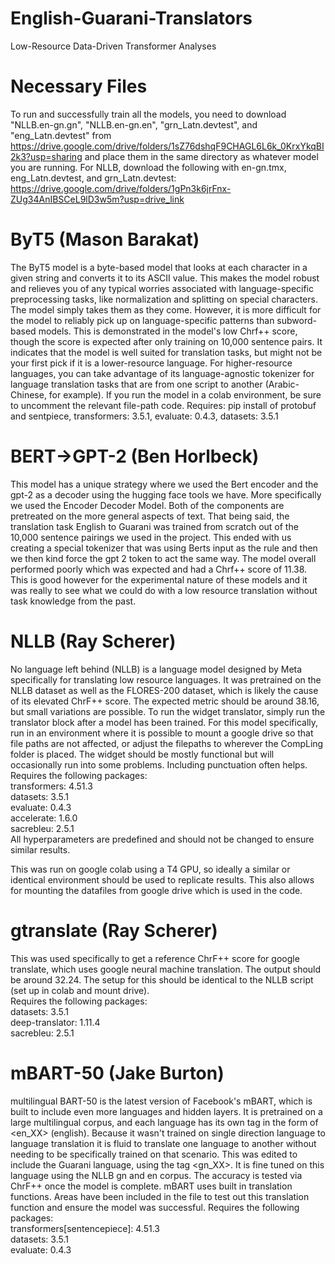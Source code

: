 # English-Guarani-Translators
Low-Resource Data-Driven Transformer Analyses

# Necessary Files
To run and successfully train all the models, you need to download "NLLB.en-gn.gn", "NLLB.en-gn.en", "grn_Latn.devtest", and "eng_Latn.devtest" from https://drive.google.com/drive/folders/1sZ76dshqF9CHAGL6L6k_0KrxYkqBI2k3?usp=sharing and place them in the same directory as whatever model you are running.
For NLLB, download the following with en-gn.tmx, eng_Latn.devtest, and grn_Latn.devtest: https://drive.google.com/drive/folders/1gPn3k6jrFnx-ZUg34AnIBSCeL9lD3w5m?usp=drive_link

# ByT5 (Mason Barakat)
The ByT5 model is a byte-based model that looks at each character in a given string and converts it to its ASCII value. This makes the model robust and relieves you of any typical worries associated with language-specific preprocessing tasks, like normalization and splitting on special characters. The model simply takes them as they come. However, it is more difficult for the model to reliably pick up on language-specific patterns than subword-based models. This is demonstrated in the model's low Chrf++ score, though the score is expected after only training on 10,000 sentence pairs. It indicates that the model is well suited for translation tasks, but might not be your first pick if it is a lower-resource language. For higher-resource languages, you can take advantage of its language-agnostic tokenizer for language translation tasks that are from one script to another (Arabic-Chinese, for example). If you run the model in a colab environment, be sure to uncomment the relevant file-path code. Requires: pip install of protobuf and sentpiece, 
transformers: 3.5.1, 
evaluate: 0.4.3, 
datasets: 3.5.1

# BERT→GPT-2 (Ben Horlbeck)
This model has a unique strategy where we used the Bert encoder and the gpt-2 as a decoder using the hugging face tools we have. More specifically we used the Encoder Decoder Model. Both of the components are pretreated on the more general aspects of text. That being said, the translation task English to Guarani was trained from scratch out of the 10,000 sentence pairings we used in the project. This ended with us creating a special tokenizer that was using Berts input as the rule and then we then kind force the gpt 2 token to act the same way. The model overall performed poorly which was expected and had a Chrf++ score of 11.38. This is good however for the experimental nature of these models and it was really to see what we could do with a low resource translation without task knowledge from the past.

# NLLB (Ray Scherer)
No language left behind (NLLB) is a language model designed by Meta specifically for translating low resource languages. It was pretrained on the NLLB dataset as well as the FLORES-200 dataset, which is likely the cause of its elevated ChrF++ score. The expected metric should be around 38.16, but small variations are possible. To run the widget translator, simply run the translator block after a model has been trained. For this model specifically, run in an environment where it is possible to mount a google drive so that file paths are not affected, or adjust the filepaths to wherever the CompLing folder is placed. The widget should be mostly functional but will occasionally run into some problems. Including punctuation often helps.   
Requires the following packages:  
transformers: 4.51.3  
datasets: 3.5.1  
evaluate: 0.4.3  
accelerate: 1.6.0  
sacrebleu: 2.5.1  
All hyperparameters are predefined and should not be changed to ensure similar results.

This was run on google colab using a T4 GPU, so ideally a similar or identical environment should be used to replicate results. This also allows for mounting the datafiles from google drive which is used in the code.

# gtranslate (Ray Scherer)
This was used specifically to get a reference ChrF++ score for google translate, which uses google neural machine translation. The output should be around 32.24. The setup for this should be identical to the NLLB script (set up in colab and mount drive).   
Requires the following packages:   
datasets: 3.5.1  
deep-translator: 1.11.4   
sacrebleu: 2.5.1  

# mBART-50 (Jake Burton)
multilingual BART-50 is the latest version of Facebook's mBART, which is built to include even more languages and hidden layers. It is pretrained on a large multilingual corpus, and each language has its own tag in the form of <en_XX> (english). Because it wasn't trained on single direction language to language translation it is fluid to translate one language to another without needing to be specifically trained on that scenario. This was edited to include the Guarani language, using the tag <gn_XX>. It is fine tuned on this language using the NLLB gn and en corpus. The accuracy is tested via ChrF++ once the model is complete. mBART uses built in translation functions. Areas have been included in the file to test out this translation function and ensure the model was successful. 
Requires the following packages:  
transformers[sentencepiece]: 4.51.3  
datasets: 3.5.1  
evaluate: 0.4.3  


